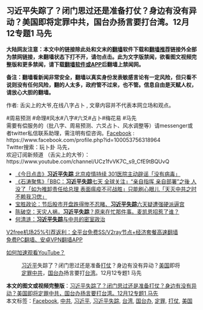  <h2>习近平失踪了？闭门思过还是准备打仗？身边有没有异动？美国即将定罪中共，国台办扬言要打台湾。12月12专题1 马先</h2> <p class="notice"><b>大陆网友注意：本文中的链接除此处和文末的<a href="https://github.com/bannedbook/fanqiang" >翻墙</a>软件下载和<a href="https://github.com/killgcd/justmysocks/blob/master/README.md">翻墙推荐</a>链接外全部为禁网链接，未翻墙状态下打不开，请勿点击。此为文字版禁闻，欲看图文视频完整版和更多禁闻，请下载<a href="https://github.com/bannedbook/fanqiang">翻墙软件或APP</a>后翻墙上禁闻网。</p><p>备注：翻墙看新闻非常安全，翻墙以真实身份发表敏感言论有一定风险，但只看不说则没有任何风险，翻的人太多，政府管不过来，也不管。信息自由是天赋人权，请放心大胆的翻墙。</b></p>  <div class="entry"> <p>作者: 舌尖上的大爷,在线八字占卜 , 文章内容并不代表本网立场和观点。</p> <figure></figure> <p>#周易预测 #命理#风水#八字#六爻#占卜#梅花易 #马先<br /> 需要有偿服务的（批八字、周易预测、六爻占卜、风水调整等）请messenger或者twitter私信联系助理，需注明有偿咨询。<a href="https://www.bannedbook.org/bnews/tag/facebook/" class="st_tag internal_tag" rel="tag" title="标签 Facebook 下的日志">Facebook</a> : https://www.facebook.com/profile.php?id=100053756318964<br /> Twitter搜索：玩卜卦  马先，<br /> 欢迎订阅新频道 （舌尖上的大爷）：https://www.youtube.com/channel/UCz1fvVK7C_s9_CfE9tBQUvQ</p>  <ul class='op-related-articles' title='相关阅读'> <li><a href='https://www.bannedbook.org/bnews/bannedvideo/20200625/1350140.html' target='_blank'>《今日点击》<b>习近平失踪</b> 北京疫情持续 301医院主动辟谣「没有病毒」 </a></li> <li><a href='https://www.bannedbook.org/bnews/bannedvideo/20200205/1271144.html' target='_blank'>《石涛聚焦》「BBC：<b>习近平失踪</b>七天 全球关注」“亲自指挥 亲自部署”之後 人没了「如为推卸责任给总理 表面瘟疫不可战胜」只能刷心眼儿「天灭中共之时 不赖我习偬」 </a></li> <li><a href='https://www.bannedbook.org/bnews/bannedvideo/20200203/1270011.html' target='_blank'>宝胜政论：节后股市开盘跌得惨不忍睹、<b>习近平失踪</b>六天疑遭强硬派逼宫</a></li> <li><a href='https://www.bannedbook.org/bnews/cbnews/20180827/990489.html' target='_blank'>陈破空：天灾人祸，<b>习近平失踪</b>？原来在忙那件事。麦凯恩招惹了谁？ </a></li> <li><a href='https://www.bannedbook.org/bnews/cnnews/20121008/66590.html' target='_blank'>何清涟：<b>习近平失踪</b>与中共的密室政治</a></li> </ul> <p class="texttj"> <a href="https://github.com/bannedbook/fanqiang/wiki/V2ray%E6%9C%BA%E5%9C%BA" target="_blank">V2free机场25%引荐返利：全平台免费SS/V2ray节点+经济套餐高速翻墙</a><br/> <a href="https://github.com/bannedbook/fanqiang/wiki/%E7%A6%81%E9%97%BB%E7%BD%91%E5%AE%89%E5%8D%93%E7%BF%BB%E5%A2%99%E6%96%B0%E9%97%BBAPP" target="_blank">免费PC翻墙、安卓VPN翻墙APP</a></p><p><a href='https://www.bannedbook.org/bnews/topimagenews/20180409/925596.html' target='_blank'>如何加速观看YouTube？ </a></p> <figure class='op-interactive'><figcaption><a href="https://www.bannedbook.org/bnews/tag/%e4%b9%a0%e8%bf%91%e5%b9%b3/" class="st_tag internal_tag" rel="tag" title="标签 习近平 下的日志">习近平</a>失踪了？闭门思过还是准备<a href="https://www.bannedbook.org/bnews/tag/%E6%89%93%E4%BB%97/" class="st_tag internal_tag" rel="tag" title="标签 打仗 下的日志">打仗</a>？身边有没有异动？<a href="https://www.bannedbook.org/bnews/tag/%e7%be%8e%e5%9b%bd/" class="st_tag internal_tag" rel="tag" title="标签 美国 下的日志">美国</a>即将<a href="https://www.bannedbook.org/bnews/tag/%E5%AE%9A%E7%BD%AA/" class="st_tag internal_tag" rel="tag" title="标签 定罪 下的日志">定罪</a><a href="https://www.bannedbook.org/bnews/tag/%e4%b8%ad%e5%85%b1/" class="st_tag internal_tag" rel="tag" title="标签 中共 下的日志">中共</a>，<a href="https://www.bannedbook.org/bnews/tag/%e5%9b%bd%e5%8f%b0%e5%8a%9e/" class="st_tag internal_tag" rel="tag" title="标签 国台办 下的日志">国台办</a>扬言要打<a href="https://www.bannedbook.org/bnews/tag/%e5%8f%b0%e6%b9%be/" class="st_tag internal_tag" rel="tag" title="标签 台湾 下的日志">台湾</a>。12月12专题1 马先</figcaption></figure> </p> <a name='sharetosocial'></a>       <div><b>本文的图文或视频完整版</b>：<a href='https://www.bannedbook.org/bnews/bannedvideo/20201212/1446482.html'>习近平失踪了？闭门思过还是准备打仗？身边有没有异动？美国即将定罪中共，国台办扬言要打台湾。12月12专题1 马先</a></div>  </div><!--END ENTRY--> <div class="postfooter"> <div>本文标签：<a href="https://www.bannedbook.org/bnews/tag/facebook/" rel="tag">Facebook</a>, <a href="https://www.bannedbook.org/bnews/tag/%e4%b8%ad%e5%85%b1/" rel="tag">中共</a>, <a href="https://www.bannedbook.org/bnews/tag/%e4%b9%a0%e8%bf%91%e5%b9%b3/" rel="tag">习近平</a>, <a href="https://www.bannedbook.org/bnews/tag/%e4%b9%a0%e8%bf%91%e5%b9%b3%e5%a4%b1%e8%b8%aa/" rel="tag">习近平失踪</a>, <a href="https://www.bannedbook.org/bnews/tag/%e5%8f%b0%e6%b9%be/" rel="tag">台湾</a>, <a href="https://www.bannedbook.org/bnews/tag/%e5%9b%bd%e5%8f%b0%e5%8a%9e/" rel="tag">国台办</a>, <a href="https://www.bannedbook.org/bnews/tag/%E5%AE%9A%E7%BD%AA/" rel="tag">定罪</a>, <a href="https://www.bannedbook.org/bnews/tag/%E6%89%93%E4%BB%97/" rel="tag">打仗</a>, <a href="https://www.bannedbook.org/bnews/tag/%e7%be%8e%e5%9b%bd/" rel="tag">美国</a></div>  </div><!--END POSTFOOTER--> 